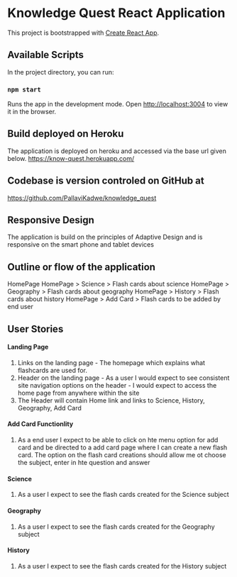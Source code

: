 # Knowledge Quest React Application

This project is bootstrapped with [Create React App](https://github.com/facebook/create-react-app).

## Available Scripts
In the project directory, you can run:

### `npm start`
Runs the app in the development mode.
Open [http://localhost:3004](http://localhost:3004) to view it in the browser.

## Build deployed on Heroku
The application is deployed on heroku and accessed via the base url given below.
https://know-quest.herokuapp.com/

## Codebase is version controled on GitHub at 
https://github.com/PallaviKadwe/knowledge_quest

## Responsive Design
The application is build on the principles of Adaptive Design and is responsive on the smart phone and tablet devices

## Outline or flow of the application 
HomePage
HomePage > Science >  Flash cards about science
HomePage > Geography > Flash cards about geography
HomePage > History > Flash cards about history
HomePage > Add Card > Flash cards to be added by end user

## User Stories 
#### Landing Page
1. Links on the landing page - The homepage which explains what flashcards are used for.
2. Header on the landing page -
    As a user I would expect to see consistent site navigation options on the header - I would expect to access the home page from anywhere within the site
3. The Header will contain Home link and links to Science, History, Geography, Add Card

#### Add Card Functionlity
1. As a end user I expect to be able to click on hte menu option for add card and be directed to a add card page where I can create a new flash card. The option on the flash card creations should allow me ot choose the subject, enter in hte question and answer

#### Science
1. As a user I expect to see the flash cards created for the Science subject

#### Geography
1. As a user I expect to see the flash cards created for the Geography subject

#### History
1. As a user I expect to see the flash cards created for the History subject

